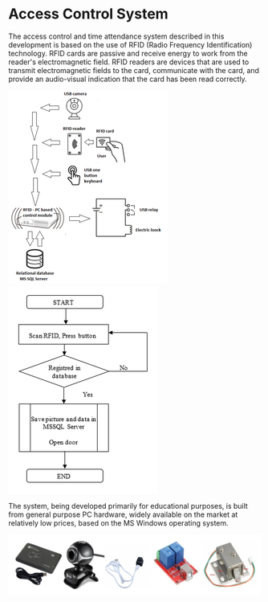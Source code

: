 # Access Control System

The access control and time attendance system described in this development is based on the use of RFID (Radio Frequency Identification) technology. RFID cards are passive and receive energy to work from the reader's electromagnetic field. RFID readers are devices that are used to transmit electromagnetic fields to the card, communicate with the card, and provide an audio-visual indication that the card has been read correctly.

![App Screenshot](https://raw.githubusercontent.com/BorisBozilov/Access-Control-System/main/ReadMeImages/BasicArchitectureOfTheControlModules.png)
![App Screenshot](https://raw.githubusercontent.com/BorisBozilov/Access-Control-System/main/ReadMeImages/BlockDiagramOfRFIDscanning.png)

The system, being developed primarily for educational purposes, is built from general purpose PC hardware, widely available on the market at relatively low prices, based on the MS Windows operating system.

![App Screenshot](https://raw.githubusercontent.com/BorisBozilov/Access-Control-System/main/ReadMeImages/Input%20and%20output%20hardware%20devices%20of%20the%20control%20module.png)
